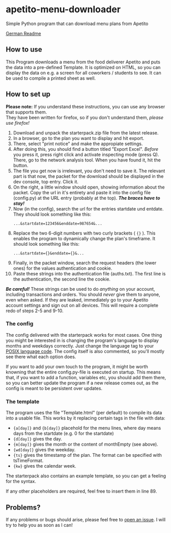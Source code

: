 # apetito-menu-downloader
Simple Python program that can download menu plans from Apetito

[German Readme](https://github.com/Josua-P/apetito-menu-downloader/blob/main/README.de-de.md)

## How to use
This Program downloads a menu from the food deliverer Apetito and puts the data into a pre-defined Template. It is optimized on HTML, so you can display the data on e.g. a screen for all coworkers / students to see. It can be used to compile a printed sheet as well.

## How to set up
**Please note:** If you understand these instructions, you can use any browser that supports them. <br> They have been written for firefox, so if you don't understand them, *please use firefox!*
1. Download and unpack the starterpack.zip file from the latest release.
1. In a browser, go to the plan you want to display and hit export.
2. There, select "print notice" and make the appropiate settings.
3. After doing this, you should find a button titled "Export Excel". *Before* you press it, press right click and activate inspecting mode (press Q). There, go to the network analysis tool. When you have found it, hit the button.
4. The file you get now is irrelevant, you don't need to save it. The relevant part is that now, the packet for the download should be displayed in the dev console, top entry. Click it.
5. On the right, a little window should open, showing information about the packet. Copy the url in it's entirety and paste it into the config file (config.py) at the URL entry (probably at the top). ***The braces have to stay!***
6. Now (in the config), search the url for the entries startdate und entdate. They should look something like this:
   ```
   ...&startdate=123456&enddate=987654&...
   ```
8. Replace the two 6-digit numbers with two curly brackets ( ```{}``` ). This enables the program to dynamically change the plan's timeframe. It should look something like this:
   ```
   ...&startdate={}&enddate={}&...
   ```
10. Finally, in the packet window, search the request headers (the lower ones) for the values authentication and cookie.
11. Paste these strings into the authentication file (auths.txt). The first line is the authentication, the second line the cookie.
    
   ***Be careful!*** These strings can be used to do *anything* on your account, including transactions and orders. You should *never* give them to anyone, even when asked. If they are leaked, immediately go to your Apetito account settings and sign out on all devices. This will require a complete redo of steps 2-5 and 9-10.


### The config
The config delivered with the starterpack works for most cases. One thing you might be interested in is changing the program's language to display months and weekdays correctly. Just change the language tag to your [POSIX language code](https://learn.microsoft.com/en-us/globalization/locale/other-locale-names#posix). The config itself is also commented, so you'll mostly see there what each option does.

If you want to add your own touch to the program, it might be worth knowning that the entire config.py-file is executed on startup. This means that, if you want to add a function, variables etc, you should add them there, so you can better update the program if a new release comes out, as the config is meant to be persistent over updates.

### The template
The program uses the file "Template.html" (per default) to compile its data into a usable file. This works by it replacing certain tags in the file with data:
 - ```{a[day]}``` and ```{b[day]}``` placehold for the menu lines, where day means days from the startdate (e.g. 0 for the startdate)
- ```{d[day]}``` gives the day.
- ```{m[day]}``` gives the month or the content of monthEmpty (see above).
- ```{wd[day]}``` gives the weekday.
- ```{ts}``` gives the timestamp of the plan. The format can be specified with tsTimeFormat.
- ```{kw}``` gives the calendar week.

The starterpack also contains an example template, so you can get a feeling for the syntax.

If any other placeholders are required, feel free to insert them in line 89.

## Problems?

If any problems or bugs should arise, please feel free to [open an issue](https://github.com/Josua-P/apetito-menu-downloader/issues). I will try to help you as soon as I can!
